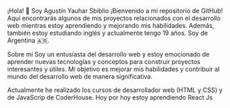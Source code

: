 
¡Hola! 👋 Soy Agustín Yauhar Sbiblio
¡Bienvenido a mi repositorio de GitHub! Aquí encontrarás algunos de mis proyectos relacionados con el desarrollo web mientras estoy aprendiendo y mejorando mis habilidades. Además, también estoy estudiando inglés y actualmente tengo 19 años. Soy de Argentina 🇦🇷.

Sobre mí
Soy un entusiasta del desarrollo web y estoy emocionado de aprender nuevas tecnologías y conceptos para construir proyectos interesantes y útiles. Mi objetivo es mejorar mis habilidades y contribuir al mundo del desarrollo web de manera significativa.

Actualmente he realizado los cursos de desarrollador web (HTML y CSS) y de JavaScrip de CoderHouse. Hoy por hoy estoy aprendiendo React Js
<!---
Agustinyauhar/Agustinyauhar is a ✨ special ✨ repository because its `README.md` (this file) appears on your GitHub profile.
You can click the Preview link to take a look at your changes.
--->
